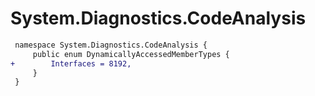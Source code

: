 # System.Diagnostics.CodeAnalysis

``` diff
 namespace System.Diagnostics.CodeAnalysis {
     public enum DynamicallyAccessedMemberTypes {
+        Interfaces = 8192,
     }
 }
```
